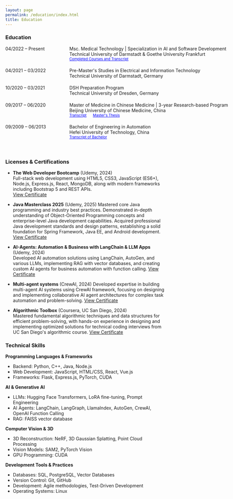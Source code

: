 ```yaml
---
layout: page
permalink: /education/index.html
title: Education
---
```


### Education

<dl>
  <dt style="width: 180px; float: left;">04/2022 – Present</dt>
  <dd style="margin-left: 200px; white-space: nowrap; margin-bottom: 20px;"> Msc. Medical Technology | Specialization in AI and Software Development<br>
   Technical University of Darmstadt & Goethe University Frankfurt<br>
  <span style="font-size: 0.8em; "><a href="/subpage/courseTranscript/index.html" style="color: blue;">Completed Courses and Transcript</a></span>
  </dd>

  <dt style="width: 180px; float: left;">04/2021 – 03/2022</dt>
  <dd style="margin-left: 200px; white-space: nowrap; margin-bottom: 20px;"> Pre-Master's Studies in Electrical and Information Technology<br>
  Technical University of Darmstadt, Germany</dd>

  <dt style="width: 180px; float: left;">10/2020 – 03/2021</dt>
  <dd style="margin-left: 200px; white-space: nowrap; margin-bottom: 20px;">DSH Preparation Program<br>
  Technical University of Dresden, Germany</dd>

  <dt style="width: 180px; float: left;">09/2017 – 06/2020</dt>
  <dd style="margin-left: 200px; white-space: nowrap; margin-bottom: 20px;">Master of Medicine in Chinese Medicine | 3-year Research-based Program<br>
  Beijing University of Chinese Medicine, China<br>
  <span style="font-size: 0.8em; margin-right: 20px;"><a href="http://zkManuel0123.github.io/file/TranscriptTCM.pdf" style="color: blue;" target="_blank">Transcript</a></span><span style="font-size: 0.8em; "><a href="https://www.cnki.net/KCMS/detail/detail.aspx?dbcode=CMFD&dbname=CMFD202101&filename=1021011708.nh&uniplatform=OVERSEA&v=vRjUgJazyYZWKLSi2Lvy86tLhTWNsJPY5wziGsxW11iVuJEXoQF5MvONx8CD2Oq-" style="color: blue;" target="_blank">Master's Thesis</a></span>
  </dd>

  <!-- <dt style="width: 180px; float: left;">07/2014 – 06/2017</dt>
  <dd style="margin-left: 200px; white-space: nowrap; margin-bottom: 20px;">Health-related Break (Gesundheitliche Auszeit),<br>
  Health break and preparation for postgraduate entrance exams in China</dd> -->

  <dt style="width: 180px; float: left;">09/2009 – 06/2013</dt>
  <dd style="margin-left: 200px; white-space: nowrap; margin-bottom: 20px;">Bachelor of Engineering in Automation<br>
  Hefei University of Technology, China<br>
  <span style="font-size: 0.8em; "><a href="http://zkManuel0123.github.io/file/TranscriptofBachelor.pdf" style="color: blue;" target="_blank">Transcript of Bachelor</a></span>
  </dd>
</dl>

<br style="clear: both;" />

### Licenses & Certifications

- **The Web Developer Bootcamp** (Udemy, 2024)  
  Full-stack web development using HTML5, CSS3, JavaScript (ES6+), Node.js, Express.js, React, MongoDB, along with modern frameworks including Bootstrap 5 and REST APIs.  
  [View Certificate](https://www.udemy.com/certificate/UC-e4b84898-b758-4216-b73a-75eebb6ba459/)


- **Java Masterclass 2025** (Udemy, 2025)
  Mastered core Java programming and industry best practices. Demonstrated in-depth understanding of Object-Oriented Programming concepts and enterprise-level Java development capabilities. Acquired professional Java development standards and design patterns, establishing a solid foundation for Spring Framework, Java EE, and Android development.
  [View Certificate](https://www.udemy.com/certificate/UC-a6975d1f-7e73-4c1c-84fd-69529d53dfda/)

- **AI-Agents: Automation & Business with LangChain & LLM Apps** (Udemy, 2024)  
  Developed AI automation solutions using LangChain, AutoGen, and various LLMs, implementing RAG with vector databases, and creating custom AI agents for business automation with function calling.
  [View Certificate](https://www.udemy.com/certificate/UC-ce795989-243f-4d06-b785-39f4dc9d44b7/)

- **Multi-agent systems** (CrewAI, 2024)
  Developed expertise in building multi-agent AI systems using CrewAI framework, focusing on designing and implementing collaborative AI agent architectures for complex task automation and problem-solving.
  [View Certificate](https://learn.deeplearning.ai/accomplishments/344b35c5-e0e0-4cfe-9a77-7f1fb74dfd02?usp=sharing)
 
- **Algorithmic Toolbox** (Coursera, UC San Diego, 2024)  
  Mastered fundamental algorithmic techniques and data structures for efficient problem-solving, with hands-on experience in designing and implementing optimized solutions for technical coding interviews from UC San Diego's algorithmic course.
  [View Certificate](https://www.coursera.org/account/accomplishments/verify/QEZMJRY3X5NT)

### Technical Skills 

**Programming Languages & Frameworks**
- Backend: Python, C++, Java, Node.js
- Web Development: JavaScript, HTML/CSS, React, Vue.js
- Frameworks: Flask, Express.js, PyTorch, CUDA

**AI & Generative AI**
- LLMs: Hugging Face Transformers, LoRA fine-tuning, Prompt Engineering
- AI Agents: LangChain, LangGraph, LlamaIndex, AutoGen, CrewAI, OpenAI Function Calling
- RAG: FAISS vector database

**Computer Vision & 3D**
- 3D Reconstruction: NeRF, 3D Gaussian Splatting, Point Cloud Processing
- Vision Models: SAM2, PyTorch Vision
- GPU Programming: CUDA

**Development Tools & Practices**
- Databases: SQL, PostgreSQL, Vector Databases
- Version Control: Git, GitHub
- Development: Agile methodologies, Test-Driven Development
- Operating Systems: Linux

